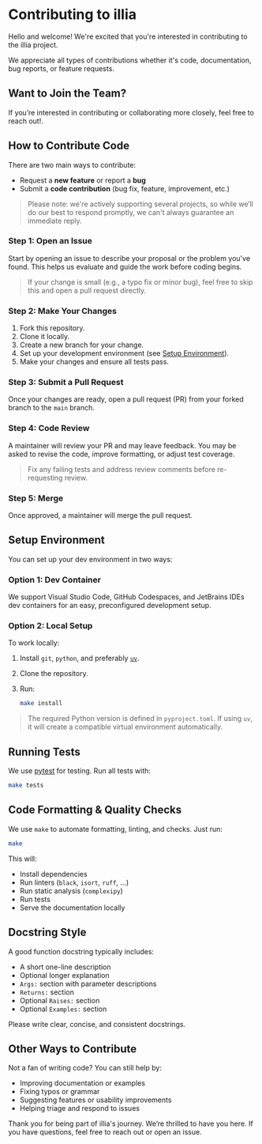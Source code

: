 # Contributing to illia

Hello and welcome! We're excited that you're interested in contributing to the
illia project.

We appreciate all types of contributions whether it's code, documentation, bug reports,
or feature requests.

## Want to Join the Team?

If you’re interested in contributing or collaborating more closely, feel free to reach
out!.

## How to Contribute Code

There are two main ways to contribute:

- Request a **new feature** or report a **bug**
- Submit a **code contribution** (bug fix, feature, improvement, etc.)

> Please note: we're actively supporting several projects, so while we’ll do our best to
> respond promptly, we can't always guarantee an immediate reply.

### Step 1: Open an Issue

Start by opening an issue to describe your proposal or the problem you've found. This
helps us evaluate and guide the work before coding begins.

> If your change is small (e.g., a typo fix or minor bug), feel free to skip this and
> open a pull request directly.

### Step 2: Make Your Changes

1. Fork this repository.
2. Clone it locally.
3. Create a new branch for your change.
4. Set up your development environment (see [Setup Environment](#setup-environment)).
5. Make your changes and ensure all tests pass.

### Step 3: Submit a Pull Request

Once your changes are ready, open a pull request (PR) from your forked branch to the
`main` branch.

### Step 4: Code Review

A maintainer will review your PR and may leave feedback. You may be asked to revise the
code, improve formatting, or adjust test coverage.

> Fix any failing tests and address review comments before re-requesting review.

### Step 5: Merge

Once approved, a maintainer will merge the pull request.

## Setup Environment

You can set up your dev environment in two ways:

### Option 1: Dev Container

We support Visual Studio Code, GitHub Codespaces, and JetBrains IDEs dev containers for
an easy, preconfigured development setup.

### Option 2: Local Setup

To work locally:

1. Install `git`, `python`, and preferably [`uv`](https://github.com/astral-sh/uv).
2. Clone the repository.
3. Run:

   ```bash
   make install
   ```

> The required Python version is defined in `pyproject.toml`. If using `uv`, it will
> create a compatible virtual environment automatically.

## Running Tests

We use [pytest](https://docs.pytest.org/) for testing. Run all tests with:

```bash
make tests
```

## Code Formatting & Quality Checks

We use `make` to automate formatting, linting, and checks. Just run:

```bash
make
```

This will:

- Install dependencies
- Run linters (`black`, `isort`, `ruff`, ...)
- Run static analysis (`complexipy`)
- Run tests
- Serve the documentation locally

## Docstring Style

A good function docstring typically includes:

- A short one-line description
- Optional longer explanation
- `Args:` section with parameter descriptions
- `Returns:` section
- Optional `Raises:` section
- Optional `Examples:` section

Please write clear, concise, and consistent docstrings.

## Other Ways to Contribute

Not a fan of writing code? You can still help by:

- Improving documentation or examples
- Fixing typos or grammar
- Suggesting features or usability improvements
- Helping triage and respond to issues

Thank you for being part of illia's journey. We’re thrilled to have
you here. If you have questions, feel free to reach out or open an issue.
